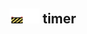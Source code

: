 ## <img src="../../.gitbook/assets/unknown.png" width="24" height=24 /><img src="../../.gitbook/assets/base.png" width="24" height=24 /> timer

